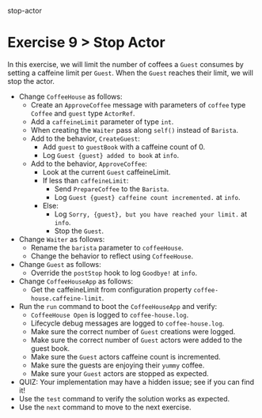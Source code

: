 stop-actor

# Exercise 9 > Stop Actor

In this exercise, we will limit the number of coffees a `Guest` consumes by setting a caffeine limit per `Guest`. When the `Guest` reaches their limit, we will stop the actor.

- Change `CoffeeHouse` as follows:
    - Create an `ApproveCoffee` message with parameters of `coffee` type `Coffee` and `guest` type `ActorRef`.
    - Add a `caffeineLimit` parameter of type `int`.
    - When creating the `Waiter` pass along `self()` instead of `Barista`.
    - Add to the behavior, `CreateGuest`:
        - Add `guest` to `guestBook` with a caffeine count of 0.
        - Log `Guest {guest} added to book` at `info`.
    - Add to the behavior, `ApproveCoffee`:
        - Look at the current `Guest` caffeineLimit.
        - If less than `caffeineLimit`:
            - Send `PrepareCoffee` to the `Barista`.
            - Log `Guest {guest} caffeine count incremented.` at `info`.
        - Else:
            - Log `Sorry, {guest}, but you have reached your limit.` at `info`.
            - Stop the `Guest`.
- Change `Waiter` as follows:
    - Rename the `barista` parameter to `coffeeHouse`.
    - Change the behavior to reflect using `CoffeeHouse`.
- Change `Guest` as follows:
    - Override the `postStop` hook to log `Goodbye!` at `info`.
- Change `CoffeeHouseApp` as follows:
    - Get the caffeineLimit from configuration property `coffee-house.caffeine-limit`.
- Run the `run` command to boot the `CoffeeHouseApp` and verify:
    - `CoffeeHouse Open` is logged to `coffee-house.log`.
    - Lifecycle debug messages are logged to `coffee-house.log`.
    - Make sure the correct number of `Guest` creations were logged.
    - Make sure the correct number of `Guest` actors were added to the guest book.
    - Make sure the `Guest` actors caffeine count is incremented.
    - Make sure the guests are enjoying their `yummy` coffee.
    - Make sure your `Guest` actors are stopped as expected.
- QUIZ: Your implementation may have a hidden issue; see if you can find it!
- Use the `test` command to verify the solution works as expected.
- Use the `next` command to move to the next exercise.